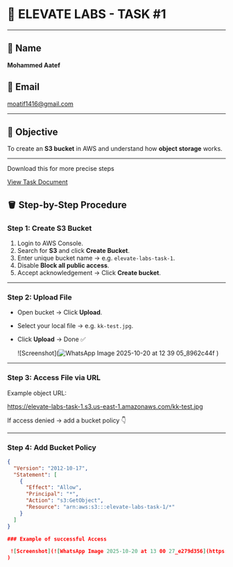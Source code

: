 # 🧠 ELEVATE LABS - TASK #1

---

## 🔷 Name
**Mohammed Aatef**

## 📧 Email
[moatif1416@gmail.com](mailto:moatif1416@gmail.com)

---

## 🧰 Objective
To create an **S3 bucket** in AWS and understand how **object storage** works.

---

Download this for more precise steps

[View Task Document](ELEVATE-LABS-task-1.docx)


## 🪣 Step-by-Step Procedure

### Step 1: Create S3 Bucket
1. Login to AWS Console.  
2. Search for **S3** and click **Create Bucket**.  
3. Enter unique bucket name → e.g. `elevate-labs-task-1`.  
4. Disable **Block all public access**.  
5. Accept acknowledgement → Click **Create bucket**.

---

### Step 2: Upload File
- Open bucket → Click **Upload**.  
- Select your local file → e.g. `kk-test.jpg`.  
- Click **Upload** → Done ✅

  ![Screenshot](![WhatsApp Image 2025-10-20 at 12 39 05_8962c44f](https://github.com/user-attachments/assets/d6e519bf-84c0-49f1-a007-74950e8aa984)
)


---

### Step 3: Access File via URL
Example object URL:

https://elevate-labs-task-1.s3.us-east-1.amazonaws.com/kk-test.jpg


If access denied → add a bucket policy 👇

---

### Step 4: Add Bucket Policy
```json
{
  "Version": "2012-10-17",
  "Statement": [
    {
      "Effect": "Allow",
      "Principal": "*",
      "Action": "s3:GetObject",
      "Resource": "arn:aws:s3:::elevate-labs-task-1/*"
    }
  ]
}

### Example of successful Access

 ![Screenshot](![WhatsApp Image 2025-10-20 at 13 00 27_e279d356](https://github.com/user-attachments/assets/1127c2f0-588f-492d-a99e-30e6233045e5)
)
